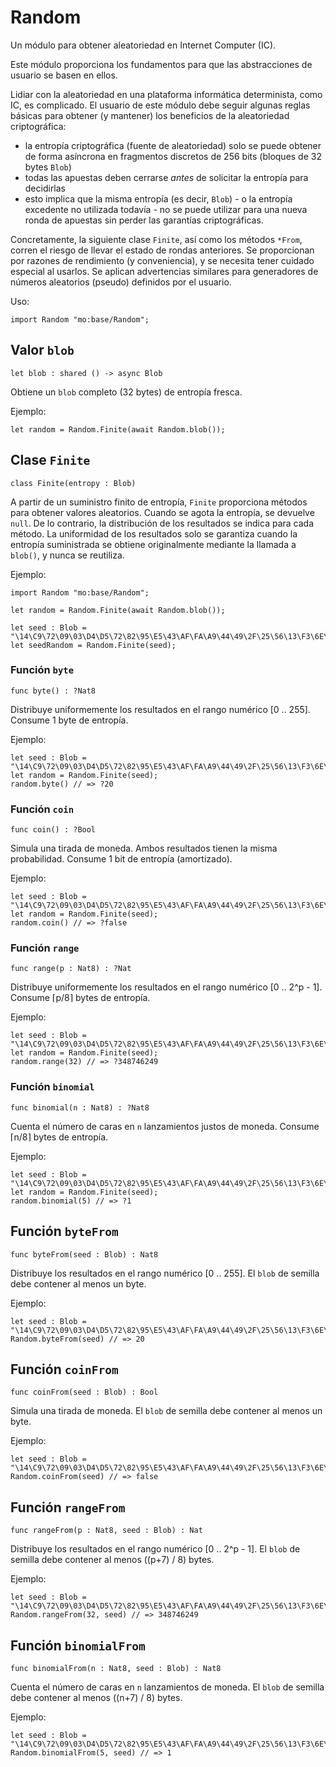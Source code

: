 # Random

Un módulo para obtener aleatoriedad en Internet Computer (IC).

Este módulo proporciona los fundamentos para que las abstracciones de usuario se
basen en ellos.

Lidiar con la aleatoriedad en una plataforma informática determinista, como IC,
es complicado. El usuario de este módulo debe seguir algunas reglas básicas para
obtener (y mantener) los beneficios de la aleatoriedad criptográfica:

- la entropía criptográfica (fuente de aleatoriedad) solo se puede obtener de
  forma asíncrona en fragmentos discretos de 256 bits (bloques de 32 bytes
  `Blob`)
- todas las apuestas deben cerrarse _antes_ de solicitar la entropía para
  decidirlas
- esto implica que la misma entropía (es decir, `Blob`) - o la entropía
  excedente no utilizada todavía - no se puede utilizar para una nueva ronda de
  apuestas sin perder las garantías criptográficas.

Concretamente, la siguiente clase `Finite`, así como los métodos `*From`, corren
el riesgo de llevar el estado de rondas anteriores. Se proporcionan por razones
de rendimiento (y conveniencia), y se necesita tener cuidado especial al
usarlos. Se aplican advertencias similares para generadores de números
aleatorios (pseudo) definidos por el usuario.

Uso:

```motoko no-repl
import Random "mo:base/Random";
```

## Valor `blob`

```motoko no-repl
let blob : shared () -> async Blob
```

Obtiene un `blob` completo (32 bytes) de entropía fresca.

Ejemplo:

```motoko no-repl
let random = Random.Finite(await Random.blob());
```

## Clase `Finite`

```motoko no-repl
class Finite(entropy : Blob)
```

A partir de un suministro finito de entropía, `Finite` proporciona métodos para
obtener valores aleatorios. Cuando se agota la entropía, se devuelve `null`. De
lo contrario, la distribución de los resultados se indica para cada método. La
uniformidad de los resultados solo se garantiza cuando la entropía suministrada
se obtiene originalmente mediante la llamada a `blob()`, y nunca se reutiliza.

Ejemplo:

```motoko no-repl
import Random "mo:base/Random";

let random = Random.Finite(await Random.blob());

let seed : Blob = "\14\C9\72\09\03\D4\D5\72\82\95\E5\43\AF\FA\A9\44\49\2F\25\56\13\F3\6E\C7\B0\87\DC\76\08\69\14\CF";
let seedRandom = Random.Finite(seed);
```

### Función `byte`

```motoko no-repl
func byte() : ?Nat8
```

Distribuye uniformemente los resultados en el rango numérico [0 .. 255]. Consume
1 byte de entropía.

Ejemplo:

```motoko no-repl
let seed : Blob = "\14\C9\72\09\03\D4\D5\72\82\95\E5\43\AF\FA\A9\44\49\2F\25\56\13\F3\6E\C7\B0\87\DC\76\08\69\14\CF";
let random = Random.Finite(seed);
random.byte() // => ?20
```

### Función `coin`

```motoko no-repl
func coin() : ?Bool
```

Simula una tirada de moneda. Ambos resultados tienen la misma probabilidad.
Consume 1 bit de entropía (amortizado).

Ejemplo:

```motoko no-repl
let seed : Blob = "\14\C9\72\09\03\D4\D5\72\82\95\E5\43\AF\FA\A9\44\49\2F\25\56\13\F3\6E\C7\B0\87\DC\76\08\69\14\CF";
let random = Random.Finite(seed);
random.coin() // => ?false
```

### Función `range`

```motoko no-repl
func range(p : Nat8) : ?Nat
```

Distribuye uniformemente los resultados en el rango numérico [0 .. 2^p - 1].
Consume ⌈p/8⌉ bytes de entropía.

Ejemplo:

```motoko no-repl
let seed : Blob = "\14\C9\72\09\03\D4\D5\72\82\95\E5\43\AF\FA\A9\44\49\2F\25\56\13\F3\6E\C7\B0\87\DC\76\08\69\14\CF";
let random = Random.Finite(seed);
random.range(32) // => ?348746249
```

### Función `binomial`

```motoko no-repl
func binomial(n : Nat8) : ?Nat8
```

Cuenta el número de caras en `n` lanzamientos justos de moneda. Consume ⌈n/8⌉
bytes de entropía.

Ejemplo:

```motoko no-repl
let seed : Blob = "\14\C9\72\09\03\D4\D5\72\82\95\E5\43\AF\FA\A9\44\49\2F\25\56\13\F3\6E\C7\B0\87\DC\76\08\69\14\CF";
let random = Random.Finite(seed);
random.binomial(5) // => ?1
```

## Función `byteFrom`

```motoko no-repl
func byteFrom(seed : Blob) : Nat8
```

Distribuye los resultados en el rango numérico [0 .. 255]. El `blob` de semilla
debe contener al menos un byte.

Ejemplo:

```motoko no-repl
let seed : Blob = "\14\C9\72\09\03\D4\D5\72\82\95\E5\43\AF\FA\A9\44\49\2F\25\56\13\F3\6E\C7\B0\87\DC\76\08\69\14\CF";
Random.byteFrom(seed) // => 20
```

## Función `coinFrom`

```motoko no-repl
func coinFrom(seed : Blob) : Bool
```

Simula una tirada de moneda. El `blob` de semilla debe contener al menos un
byte.

Ejemplo:

```motoko no-repl
let seed : Blob = "\14\C9\72\09\03\D4\D5\72\82\95\E5\43\AF\FA\A9\44\49\2F\25\56\13\F3\6E\C7\B0\87\DC\76\08\69\14\CF";
Random.coinFrom(seed) // => false
```

## Función `rangeFrom`

```motoko no-repl
func rangeFrom(p : Nat8, seed : Blob) : Nat
```

Distribuye los resultados en el rango numérico [0 .. 2^p - 1]. El `blob` de
semilla debe contener al menos ((p+7) / 8) bytes.

Ejemplo:

```motoko no-repl
let seed : Blob = "\14\C9\72\09\03\D4\D5\72\82\95\E5\43\AF\FA\A9\44\49\2F\25\56\13\F3\6E\C7\B0\87\DC\76\08\69\14\CF";
Random.rangeFrom(32, seed) // => 348746249
```

## Función `binomialFrom`

```motoko no-repl
func binomialFrom(n : Nat8, seed : Blob) : Nat8
```

Cuenta el número de caras en `n` lanzamientos de moneda. El `blob` de semilla
debe contener al menos ((n+7) / 8) bytes.

Ejemplo:

```motoko no-repl
let seed : Blob = "\14\C9\72\09\03\D4\D5\72\82\95\E5\43\AF\FA\A9\44\49\2F\25\56\13\F3\6E\C7\B0\87\DC\76\08\69\14\CF";
Random.binomialFrom(5, seed) // => 1
```
